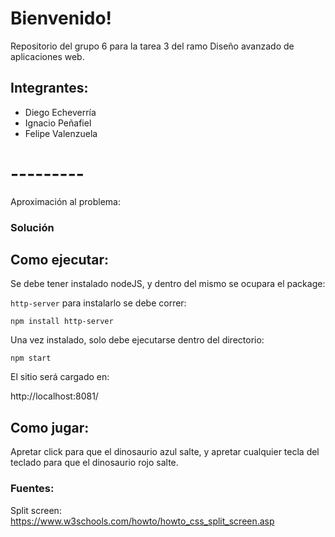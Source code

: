 # Bienvenido!

Repositorio del grupo 6 para la tarea 3 del ramo Diseño avanzado de aplicaciones web.

## Integrantes:
- Diego Echeverría
- Ignacio Peñafiel
- Felipe Valenzuela

# ---------

Aproximación al problema:




### Solución





## Como ejecutar:

Se debe tener instalado nodeJS, y dentro del mismo se ocupara el package:

```http-server``` para instalarlo se debe correr:

```npm install http-server```

Una vez instalado, solo debe ejecutarse dentro del directorio:

```npm start```

El sitio será cargado en:

http://localhost:8081/

## Como jugar:

Apretar click para que el dinosaurio azul salte, y apretar cualquier tecla del teclado para que el dinosaurio rojo salte.

### Fuentes:

Split screen: https://www.w3schools.com/howto/howto_css_split_screen.asp






